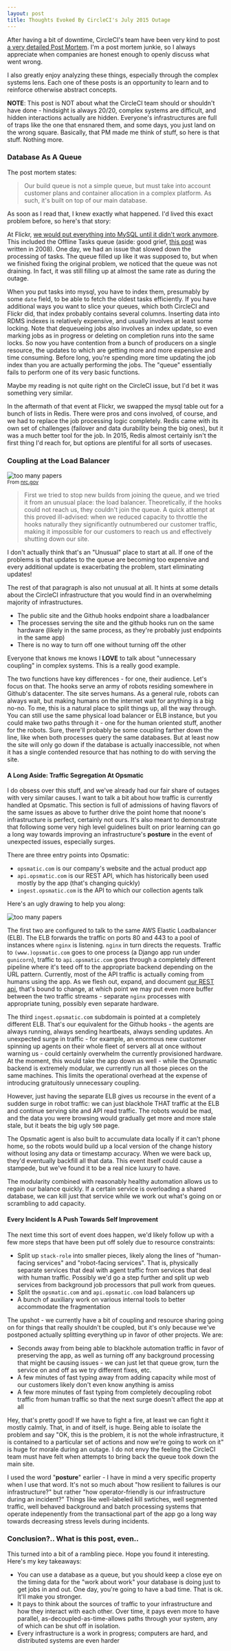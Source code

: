```yaml
---
layout: post
title: Thoughts Evoked By CircleCI's July 2015 Outage
---
```


After having a bit of downtime, CircleCI's team have been very kind to post [a
very detailed Post Mortem](http://status.circleci.com/incidents/hr0mm9xmm3x6).
I'm a post mortem junkie, so I always appreciate when companies are honest
enough to openly discuss what went wrong.

I also greatly enjoy analyzing these things, especially through the complex
systems lens. Each one of these posts is an opportunity to learn and to
reinforce otherwise abstract concepts.

**NOTE**: This post is NOT about what the CircleCI team should or shouldn't
have done - hindsight is always 20/20, complex systems are difficult, and
hidden interactions actually are hidden. Everyone's infrastructures are full of
traps like the one that ensnared them, and some days, you just land on the
wrong square.  Basically, that PM made me think of stuff, so here is that
stuff. Nothing more.

### Database As A Queue

The post mortem states:

> Our build queue is not a simple queue, but must take into account customer
plans and container allocation in a complex platform. As such, it's built on
top of our main database.

As soon as I read that, I knew exactly what happened. I'd lived this exact
problem before, so here's that story:

At Flickr, [we would put everything into MySQL until it didn't work
anymore](http://code.flickr.net/2010/02/08/using-abusing-and-scaling-mysql-at-flickr/).
This included the Offline Tasks queue (aside: good grief, [this
post](http://code.flickr.net/2008/09/26/flickr-engineers-do-it-offline/) was
written in 2008). One day, we had an issue that slowed down the processing of
tasks. The queue filled up like it was supposed to, but when we finished fixing
the original problem, we noticed that the queue was not draining. In fact, it
was still filling up at almost the same rate as during the outage.

When you put tasks into mysql, you have to index them, presumably by some
`date` field, to be able to fetch the oldest tasks efficiently. If you have
additional ways you want to slice your queues, which both CircleCI and Flickr
did, that index probably contains several columns. Inserting data into RDMS indexes
is relatively expensive, and usually involves at least some locking. Note that
dequeueing jobs also involves an index update, so even marking jobs as in
progress or deleting on completion runs into the same locks. So now you have
contention from a bunch of producers on a single resource, the updates to which
are getting more and more expensive and time consuming. Before long, you're
spending more time updating the job index than you are actually performing the
jobs. The "queue" essentially fails to perform one of its very basic functions.

Maybe my reading is not quite right on the CircleCI issue, but I'd bet it
was something very similar.

In the aftermath of that event at Flickr, we swapped the mysql table out for a
bunch of lists in Redis. There were pros and cons involved, of course, and we
had to replace the job processing logic completely. Redis came with its own set
of challenges (failover and data durability being the big ones), but it
was a much better tool for the job. In 2015, Redis almost certainly isn't the
first thing I'd reach for, but options are plentiful for all sorts of usecases.

### Coupling at the Load Balancer

<p class="center">
    <img src="/imgs/posts/circlepm/tmi.gif" alt="too many papers"
    class="constrained"/><br />
    <small>From <a
    href="http://www.nrc.gov/reading-rm/doc-collections/fact-sheets/3mile-isle.html">nrc.gov</a></small>
</p>

> First we tried to stop new builds from joining the queue, and we tried it from
an unusual place: the load balancer. Theoretically, if the hooks could not
reach us, they couldn't join the queue. A quick attempt at this proved
ill-advised: when we reduced capacity to throttle the hooks naturally they
significantly outnumbered our customer traffic, making it impossible for our
customers to reach us and effectively shutting down our site.

I don't actually think that's an "Unusual" place to start at all. If one of the
problems is that updates to the queue are becoming too expensive and every
additional update is exacerbating the problem, start eliminating updates!

The rest of that paragraph is also not unusual at all. It hints at some
details about the CircleCI infrastructure that you would find in an
overwhelming majority of infrastructures.

* The public site and the Github hooks endpoint share a loadbalancer
* The processes serving the site and the github hooks run on the same hardware
(likely in the same process, as they're probably just endpoints in the same
app)
* There is no way to turn off one without turning off the other

Everyone that knows me knows I __LOVE__ to talk about "unnecessary coupling" in
complex systems. This is a really good example.

The two functions have key differences - for one, their audience. Let's focus
on that. The hooks serve an army of robots residing somewhere in Github's
datacenter. The site serves humans. As a general rule, robots can always wait,
but making humans on the internet wait for anything is a big no-no. To me, this
is a natural place to split things up, all the way through. You can still use
the same physical load balancer or ELB instance, but you could make two paths
through it - one for the human oriented stuff, another for the robots. Sure,
there'll probably be some coupling farther down the line, like when both
processes query the same databases. But at least now the site will only go down
if the database is actually inaccessible, not when it has a single contended
resource that has nothing to do with serving the site.

#### A Long Aside: Traffic Segregation At Opsmatic

I do obsess over this stuff, and we've already had our fair share of outages
with very similar causes. I want to talk a bit about how traffic is currently
handled at Opsmatic. This section is full of admissions of having flavors of the
same issues as above to further drive the point home that noone's infrastructure
is perfect, certainly not ours. It's also meant to demonstrate that following
some very high level guidelines built on prior learning can go a long way
towards improving an infrastructure's **posture** in the event of unexpected
issues, especially surges.

There are three entry points into Opsmatic:

* `opsmatic.com` is our company's website and the actual product app
* `api.opsmatic.com` is our REST API, which has historically been used mostly by
the app (that's changing quickly)
* `ingest.opsmatic.com` is the API to which our collection agents talk

Here's an ugly drawing to help you along:

<p class="center">
    <img src="/imgs/posts/circlepm/archdoodle.png" alt="too many papers"
    class="constrained"/><br />
</p>


The first two are configured to talk to the same AWS Elastic Loadbalancer (ELB).
The ELB forwards the traffic on ports 80 and 443 to a pool of
instances where `nginx` is listening. `nginx` in turn directs the requests.
Traffic to `(www.)opsmatic.com` goes to one process (a Django app run under
`gunicorn`), traffic to `api.opsmatic.com` goes through a completely different
pipeline where it's teed off to the appropriate backend depending on the URL
pattern. Currently, most of the API traffic is actually coming from humans
using the app. As we flesh out, expand, and document [our REST
api](https://opsmatic.com/app/docs/rest-api), that's bound to change, at which
point we may put even more buffer between the two traffic streams - separate
`nginx` processes with appropriate tuning, possibly even separate hardware.

The third `ingest.opsmatic.com` subdomain is pointed at a completely different
ELB. That's our equivalent for the Github hooks - the agents are always
running, always sending heartbeats, always sending updates. An unexpected surge
in traffic - for example, an enormous new customer spinning up agents on their
whole fleet of servers all at once without warning us - could certainly
overwhelm the currently provisioned hardware. At the moment, this would take
the app down as well - while the Opsmatic backend is extremely modular, we
currently run all those pieces on the same machines. This limits the operational
overhead at the expense of introducing gratuitously unnecessary coupling.

However, just having the separate ELB gives us recourse in the event of a sudden
surge in robot traffic: we can just blackhole THAT traffic at the ELB and
continue serving site and API read traffic. The robots would be mad, and the
data you were browsing would gradually get more and more stale stale, but it
beats the big ugly `500` page.

The Opsmatic agent is also built to accumulate data locally if it can't
phone home, so the robots would build up a local version of the change history
without losing any data or timestamp accuracy. When we were back up, they'd
eventually backfill all that data. This event itself could cause a stampede,
but we've found it to be a real nice luxury to have.

The modularity combined with reasonably healthy automation allows us to regain
our balance quickly. If a certain service is overloading a shared database, we
can kill just that service while we work out what's going on or scrambling to
add capacity. 

#### Every Incident Is A Push Towards Self Improvement

The next time this sort of event does happen, we'd likely follow up with a few
more steps that have been put off solely due to resource constraints:

* Split up `stack-role` into smaller pieces, likely along the lines of
"human-facing services" and "robot-facing services". That is, physically
separate services that deal with agent traffic from services that deal with
human traffic. Possibly we'd go a step further and split up web services from
background job processors that pull work from queues.
* Split the `opsmatic.com` and `api.opsmatic.com` load balancers up 
* A bunch of auxiliary work on various internal tools to better
accommodate the fragmentation

The upshot - we currently have a bit of coupling and resource sharing
going on for things that really shouldn't be coupled, but it's only because
we've postponed actually splitting everything up in favor of other projects. We
are:

* Seconds away from being able to blackhole automation traffic in favor of
preserving the app, as well as turning off any background processing that might
be causing issues - we can just let that queue grow, turn the service on and off
as we try different fixes, etc.
* A few minutes of fast typing away from adding capacity while most of our
customers likely don't even know anything is amiss
* A few more minutes of fast typing from completely decoupling robot traffic
from human traffic so that the next surge doesn't affect the app at all

Hey, that's pretty good! If we have to fight a fire, at least we can fight it
mostly calmly. That, in and of itself, is huge. Being able to isolate the
problem and say "OK, this is the problem, it is not the whole infrastructure, it
is contained to a particular set of actions and now we're going to work on it"
is huge for morale during an outage. I do not envy the feeling  the CircleCI
team must have felt when attempts to bring back the queue took down the main
site. 

I used the word "**posture**" earlier - I have in mind a very specific property
when I use that word. It's not so much about "how resilient to failures is our
infrastructure?" but rather "how operator-friendly is our infrastructure during
an incident?" Things like well-labeled kill swtiches, well segmented traffic, well
behaved background and batch processing systems that operate indepenently from
the transactional part of the app go a long way towards decreasing stress levels
during incidents.

### Conclusion?.. What is this post, even..

This turned into a bit of a rambling piece. Hope you found it interesting.
Here's my key takeaways:

* You can use a database as a queue, but you should keep a close eye on the
timing data for the "work about work" your database is doing just to get jobs
in and out. One day, you're going to have a bad time. That is ok. It'll make
you stronger.
* It pays to think about the sources of traffic to your infrastructure and how
they interact with each other. Over time, it pays even more to have parallel,
as-decoupled-as-time-allows paths through your system, any of which can be shut
off in isolation.
* Every infrastructure is a work in progress; computers are hard, and
distributed systems are even harder

